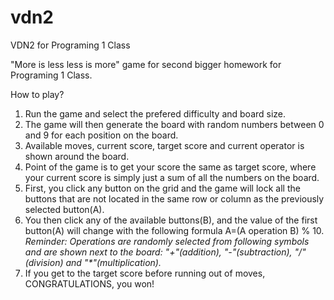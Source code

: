 # vdn2
VDN2 for Programing 1 Class

"More is less less is more" game for second bigger homework for Programing 1 Class.

How to play?
1. Run the game and select the prefered difficulty and board size.
2. The game will then generate the board with random numbers between 0 and 9 for each position on the board.
3. Available moves, current score, target score and current operator is shown around the board.
4. Point of the game is to get your score the same as target score, where your current score is simply just a sum of all the numbers on the board.
5. First, you click any button on the grid and the game will lock all the buttons that are not located in the same row or column as the previously selected button(A).
6. You then click any of the available buttons(B), and the value of the first button(A) will change with the following formula A=(A operation B) % 10. 
    *Reminder: Operations are randomly selected from following symbols and are shown next to the board: "+"(addition), "-"(subtraction), "/"(division) and "\*"(multiplication).*
7. If you get to the target score before running out of moves, CONGRATULATIONS, you won!
